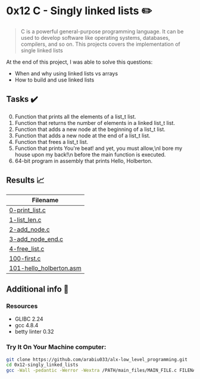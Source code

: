# 0x12 C - Singly linked lists :pencil2:

> C is a powerful general-purpose programming language. It can be used to develop software like operating systems, databases, compilers, and so on. This projects covers the implementation of single linked lists

At the end of this project, I was able to solve this questions:
  
* When and why using linked lists vs arrays
* How to build and use linked lists

## Tasks :heavy_check_mark:

0. Function that prints all the elements of a list_t list.
1. Function that returns the number of elements in a linked list_t list.
2. Function that adds a new node at the beginning of a list_t list.
3. Function that adds a new node at the end of a list_t list.
4. Function that frees a list_t list.
5. Function that prints You're beat! and yet, you must allow,\nI bore my house upon my back!\n before the main function is executed.
6. 64-bit program in assembly that prints Hello, Holberton.

## Results :chart_with_upwards_trend:

| Filename |
| ------ |
| [0-print_list.c](./0-print_list.c)|
| [1-list_len.c](./1-list_len.c)|
| [2-add_node.c](./2-add_node.c)|
| [3-add_node_end.c](./3-add_node_end.c)|
| [4-free_list.c](./4-free_list.c)|
| [100-first.c](./100-first.c)|
| [101-hello_holberton.asm](./101-hello_holberton.asm)|

## Additional info :construction:
### Resources

- GLIBC 2.24
- gcc 4.8.4
- betty linter 0.32



### Try It On Your Machine computer:	
```bash
git clone https://github.com/arabiu033/alx-low_level_programming.git
cd 0x12-singly_linked_lists
gcc -Wall -pedantic -Werror -Wextra /PATH/main_files/MAIN_FILE.c FILENAME.c -o NEW_FILENAME
```
